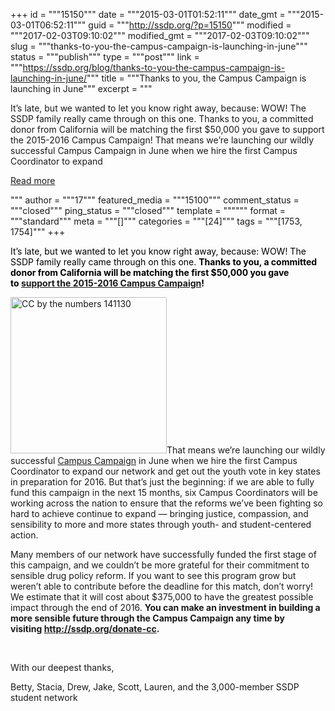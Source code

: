 +++
id = """15150"""
date = """2015-03-01T01:52:11"""
date_gmt = """2015-03-01T06:52:11"""
guid = """http://ssdp.org/?p=15150"""
modified = """2017-02-03T09:10:02"""
modified_gmt = """2017-02-03T09:10:02"""
slug = """thanks-to-you-the-campus-campaign-is-launching-in-june"""
status = """publish"""
type = """post"""
link = """https://ssdp.org/blog/thanks-to-you-the-campus-campaign-is-launching-in-june/"""
title = """Thanks to you, the Campus Campaign is launching in June"""
excerpt = """<p>It&#8217;s late, but we wanted to let you know right away, because: WOW! The SSDP family really came through on this one. Thanks to you, a committed donor from California will be matching the first $50,000 you gave to support the 2015-2016 Campus Campaign! That means we&#8217;re launching our wildly successful Campus Campaign in June when we hire the first Campus Coordinator to expand</p>
<div class="h10"></div>
<p><a class="more-link2 flat" href="https://ssdp.org/blog/thanks-to-you-the-campus-campaign-is-launching-in-june/">Read more</a></p>
"""
author = """17"""
featured_media = """15100"""
comment_status = """closed"""
ping_status = """closed"""
template = """"""
format = """standard"""
meta = """[]"""
categories = """[24]"""
tags = """[1753, 1754]"""
+++
<p style="color: #000000;">It&#8217;s late, but we wanted to let you know right away, because: WOW! The SSDP family really came through on this one. <strong>Thanks to you, a committed donor from California will be matching the first $50,000 you gave to <a href="http://ssdp.org/donate-cc">support the 2015-2016 Campus Campaign</a>!</strong></p>
<a href="http://ssdp.org/news/blog/campus-campaign/"><img class="alignleft size-medium wp-image-15100" src="http://ssdp.org/assets/CC-by-the-numbers-1411303211.png" alt="CC by the numbers 141130" width="250" /></a>That means we&#8217;re launching our wildly successful <a href="http://ssdp.org/news/blog/campus-campaign/">Campus Campaign</a> in June when we hire the first Campus Coordinator to expand our network and get out the youth vote in key states in preparation for 2016. But that&#8217;s just the beginning: if we are able to fully fund this campaign in the next 15 months, six Campus Coordinators will be working across the nation to ensure that the reforms we&#8217;ve been fighting so hard to achieve continue to expand &#8212; bringing justice, compassion, and sensibility to more and more states through youth- and student-centered action.

Many members of our network have successfully funded the first stage of this campaign, and we couldn&#8217;t be more grateful for their commitment to sensible drug policy reform. If you want to see this program grow but weren&#8217;t able to contribute before the deadline for this match, don&#8217;t worry! We estimate that it will cost about $375,000 to have the greatest possible impact through the end of 2016. <b>You can make an investment in building a more sensible future through the Campus Campaign any time by visiting </b><a href="http://ssdp.org/donate-cc"><b>http://ssdp.org/donate-cc</b></a><b>.</b>

&nbsp;

With our deepest thanks,

Betty, Stacia, Drew, Jake, Scott, Lauren, and the 3,000-member SSDP student network
